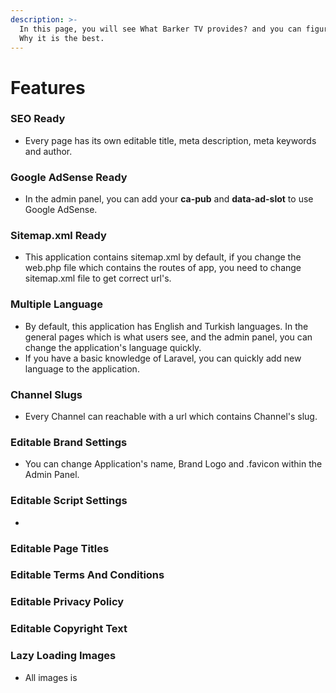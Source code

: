 ```yaml
---
description: >-
  In this page, you will see What Barker TV provides? and you can figure it out
  Why it is the best.
---
```


# Features

### SEO Ready

* Every page has its own editable title, meta description, meta keywords and author.

### Google AdSense Ready

* In the admin panel, you can add your **ca-pub** and **data-ad-slot** to use Google AdSense.

### Sitemap.xml Ready

* This application contains sitemap.xml by default, if you change the web.php file which contains the routes of app, you need to change sitemap.xml file to get correct url's.

### Multiple Language&#x20;

* By default, this application has English and Turkish languages. In the general pages which is what users see, and the admin panel, you can change the application's language quickly.
* If you have a basic knowledge of Laravel, you can quickly add new language to the application.

### Channel Slugs&#x20;

* Every Channel can reachable with a url which contains Channel's slug.

### Editable Brand Settings

* You can change Application's name, Brand Logo and .favicon within the Admin Panel.

### Editable Script Settings

*

### Editable Page Titles



### Editable Terms And Conditions



### Editable Privacy Policy



### Editable Copyright Text



### Lazy Loading Images

* All images is&#x20;
